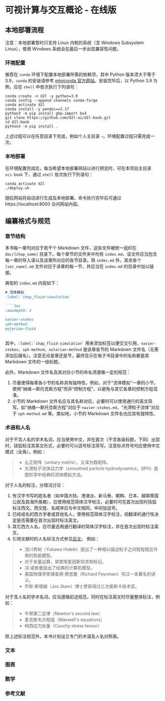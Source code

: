 # 可视计算与交互概论 - 在线版

## 本地部署流程

注意：本地部署暂时只支持 Linux 内核的系统（含 Windows Subsystem Linux），使用 Windows 系统会在最后一步出现兼容性问题。

### 环境配置

推荐在 `conda` 环境下配置本地部署所需的依赖项，其中 Python 版本须大于等于 3.9，`conda` 的安装请参考 [miniconda 官方网站](https://docs.anaconda.com/miniconda/)。安装完毕后，以 Python 3.9 为例，应在 `shell` 中依次执行下列语句：
```shell
conda create -n d2l -y python=3.9
conda config --append channels conda-forge
conda activate d2l
conda install -y pandoc==2.17
python3 -m pip install ghp-import bs4
git clone https://github.com/d2l-ai/d2l-book.git
cd d2l-book
python3 -m pip install .
```
上述过程可以在任意目录下完成，例如个人主目录 `~`。环境配置过程只需完成一次。

### 本地部署

在环境配置完成后，每当希望本地部署网站以进行预览时，可在本项目主目录 `vci-book` 下，通过 `shell` 依次执行下列语句：
```shell
conda activate d2l
./deploy.sh
```
随后网站将自动进行生成及本地部署。命令执行完毕后可通过 https://localhost:8000 访问网站内容。

## 编纂格式与规范

### 章节结构

本书每一章均对应于若干个 Markdown 文件，这些文件被统一组织在 `doc/[chap_name]` 目录下。每个章节的文件夹中均有 `index.md`，该文件应当包含每一章的导入语以及该章所对应的各节目录。除 `index.md` 外，其余各个 `[sec_name].md` 文件对应于该章的每一节，并应当在 `index.md` 的目录中加以链接。

典型的 `index.md` 内容如下：
`````markdown
# 流体模拟
:label:`chap_fluid-simulation`

````toc
:maxdepth: 2

navier-stokes
sph-method
eulerian-fluid
````
`````
其中，`` :label:`chap_fluid-simulation` `` 用来添加标签以便交叉引用，`navier-stokes`、`sph-method`、`eulerian-method` 是该章各节的 Markdown 文件名（无需添加后缀名）。注意无论是章还是节，最终显示在电子书目录中的名称都是其 Markdown 文件的一级标题。

此外，Markdown 文件名及其对应小节的命名须遵循一定的规范：
1. 尽量使得每章各小节的名称具有独特性。例如，对于“流体模拟”一章的小节，使用“纳维—斯托克斯方程”而非“控制方程”，以避免与其它各章的控制方程混淆。
2. 小节的 Markdown 文件名应与其名称对应，必要时可以使用通行的英文简写。如“纳维—斯托克斯方程”对应于 `navier-stokes.md`，“光滑粒子流体”对应于 `sph-method.md` 等。类似地，小节的 Markdown 文件名也应具有独特性。

### 术语和人名

对于不含人名的学术名词，应当使用中文，并在首次（不含各级标题，下同）出现时，括弧标注其英文形式，必要时可以逗号标注简写。注意标点符号均应使用中文模式（全角）。例如：
> - 幺正矩阵（unitary matrix），又译为酉矩阵。
> - 光滑粒子流体动力学（smoothed particle hydrodynamics，SPH）是图形学中经典的流体模拟方法。

对于人名的标注，分情况讨论：
1. 有汉字书写的姓名者（如中国大陆、港澳台、新马泰、朝韩、日本、越南等国公民及其海外族裔），应使用规范简体汉字标注，必要时可在首次出现时括弧标注西文。西文姓、名顺序应与中文相同，中间加逗号。
2. 已经成名的西方学者或其他名人，使用规范简体汉字标注，视翻译的通行性决定是否需要在首次出现时标注英文。
3. 其它西方人名，应尽量选用通行翻译的简体汉字标注，并在首次出现时标注英文。
4. 引用文献时的人名标注方式参见[后文](#参考文献)。
例如：
> - 汤川秀树（Yukawa Hideki）提出了一种用以描述粒子之间短程相互作用的势能模型。
> - 对于张量运算，常使用爱因斯坦求和标记。
> - 冯·诺依曼提出了经典的计算机模型。
> - 美国物理学家理查德·费恩曼（Richard Feynman）写过一本著名的讲义。
> - 乔斯·斯塔姆（Jos Stam）博士曾获得过三次奥斯卡技术奖。

对于含人名的学术名词，应当遵循前述规范，同时在标注英文时尽量整体标注，例如：
> - 牛顿第二定律（Newton's second law）
> - 麦克斯韦方程组（Maxwell's equations）
> - 柯西应力张量（Cauchy stress tensor）

除上述标注规范外，本书计划设立专门的术语及人名对照表。

### 文本

### 图表

### 数学

### 参考文献
